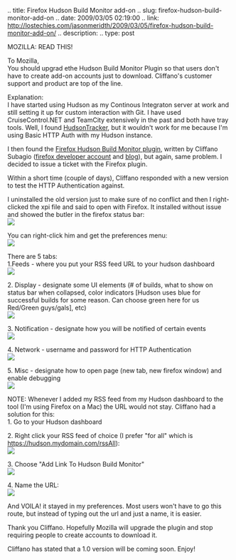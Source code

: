 .. title: Firefox Hudson Build Monitor add-on
.. slug: firefox-hudson-build-monitor-add-on
.. date: 2009/03/05 02:19:00
.. link: http://lostechies.com/jasonmeridth/2009/03/05/firefox-hudson-build-monitor-add-on/
.. description: 
.. type: post


MOZILLA: READ THIS!  
  
To Mozilla,  
You should upgrad ethe Hudson Build Monitor Plugin so that users don't have to create add-on accounts just to download. Cliffano's customer support and product are top of the line.  
  
Explanation:  
I have started using Hudson as my Continous Integraton server at work and still setting it up for custom interaction with Git. I have used CruiseControl.NET and TeamCity extensively in the past and both have tray tools. Well, I found [HudsonTracker](http://hudsontracker.sourceforge.net/index.html), but it wouldn't work for me because I'm using Basic HTTP Auth with my Hudson instance.  
  
I then found the [Firefox Hudson Build Monitor plugin](https://addons.mozilla.org/en-US/firefox/addon/7522), written by Cliffano Subagio ([firefox developer account](https://addons.mozilla.org/en-US/firefox/user/1635724) and [blog](http://blog.qoqoa.com/)), but again, same problem. I decided to issue a ticket with the Firefox plugin.  
  
Within a short time (couple of days), Cliffano responded with a new version to test the HTTP Authentication against.  
  
I uninstalled the old version just to make sure of no conflict and then I right-clicked the xpi file and said to open with Firefox. It installed without issue and showed the butler in the firefox status bar:  
![](http://3.bp.blogspot.com/_JmjHpHPB6hg/Sa8xHmBvNiI/AAAAAAAAAVo/QFVU2GlXFQY/s400/Picture+1.png)  
  
You can right-click him and get the preferences menu:  
![](http://1.bp.blogspot.com/_JmjHpHPB6hg/Sa8xYNYfkLI/AAAAAAAAAVw/gGM5FF9cVc4/s400/Picture+2.png)  
  
  
  
There are 5 tabs:  
1.Feeds - where you put your RSS feed URL to your hudson dashboard  
![](http://3.bp.blogspot.com/_JmjHpHPB6hg/Sa80ldoctAI/AAAAAAAAAWo/fQcS3zyux5c/s400/Picture+3a.png)  
  
2\. Display - designate some UI elements (# of builds, what to show on status bar when collapsed, color indicators [Hudson uses blue for successful builds for some reason. Can choose green here for us Red/Green guys/gals], etc)  
![](http://4.bp.blogspot.com/_JmjHpHPB6hg/Sa8yfDnGlTI/AAAAAAAAAWA/xEVhtl_-Hx8/s400/Picture+4.png)  
  
3\. Notification - designate how you will be notified of certain events  
![](http://2.bp.blogspot.com/_JmjHpHPB6hg/Sa8y12XpL5I/AAAAAAAAAWI/j8_JAQcRsAc/s400/Picture+5.png)  
  
4\. Network - username and password for HTTP Authentication  
![](http://2.bp.blogspot.com/_JmjHpHPB6hg/Sa8y8ZCnBVI/AAAAAAAAAWQ/LelGDXM1YL4/s400/Picture+6.png)  
  
5\. Misc - designate how to open page (new tab, new firefox window) and enable debugging  
![](http://4.bp.blogspot.com/_JmjHpHPB6hg/Sa8y_Z_xVbI/AAAAAAAAAWY/rDWngSl9y5U/s400/Picture+7.png)  
  
NOTE: Whenever I added my RSS feed from my Hudson dashboard to the tool (I'm using Firefox on a Mac) the URL would not stay. Cliffano had a solution for this:  
1\. Go to your Hudson dashboard  
  
2\. Right click your RSS feed of choice (I prefer "for all" which is https://hudson.mydomain.com/rssAll):  
![](http://2.bp.blogspot.com/_JmjHpHPB6hg/Sa8zrDEwJKI/AAAAAAAAAWg/O7a_KGnm0Hk/s400/Picture+8.png)  
  
3\. Choose "Add Link To Hudson Build Monitor"  
![](http://3.bp.blogspot.com/_JmjHpHPB6hg/Sa805kAncpI/AAAAAAAAAWw/QTkVBsYGdJM/s400/Picture+10.png)  
  
4\. Name the URL:  
![](http://2.bp.blogspot.com/_JmjHpHPB6hg/Sa8141ClQGI/AAAAAAAAAW4/1EfpczqZQ5g/s400/Picture+11a.png)  
  
And VOILA! it stayed in my preferences. Most users won't have to go this route, but instead of typing out the url and just a name, it is easier.  
  
Thank you Cliffano. Hopefully Mozilla will upgrade the plugin and stop requiring people to create accounts to download it.  
  
Cliffano has stated that a 1.0 version will be coming soon. Enjoy!
